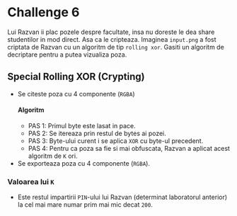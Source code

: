 # Challenge 6

Lui Razvan ii plac pozele despre facultate, insa nu doreste le dea share studentilor in mod direct. Asa
ca le cripteaza. Imaginea `input.png` a fost criptata de Razvan cu un algoritm de tip `rolling xor`. 
Gasiti un algoritm de decriptare pentru a putea vizualiza poza.

## Special Rolling XOR (Crypting)
  * Se citeste poza cu 4 componente (`RGBA`)
    #### Algoritm
    * PAS 1: Primul byte este lasat in pace.
    * PAS 2: Se itereaza prin restul de bytes ai pozei.
    * PAS 3: Byte-ului curent i se aplica `XOR` cu byte-ul precedent.
    * PAS 4: Pentru ca poza sa fie si mai obfuscata, Razvan a aplicat acest algoritm de `K` ori.
  * Se exporteaza poza cu 4 componente (`RGBA`).
### Valoarea lui `K`
  * Este restul impartirii `PIN`-ului lui Razvan (determinat laboratorul anterior) la cel mai mare numar prim mai mic decat `200`. 

